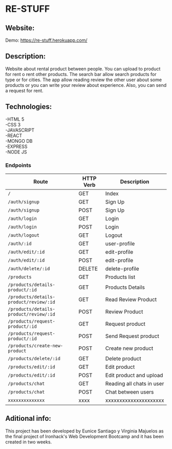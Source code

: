 # RE-STUFF

## Website:

Demo: https://re-stuff.herokuapp.com/

## Description:
Website about rental product between people. You can upload to product for rent o rent other products. The search bar allow search products for type or for cities.  The app allow reading review the other user about some products or you can write your review about experience. Also, you can send a request for rent. 

## Technologies:

-HTML 5 <br>
-CSS 3  <br>
-JAVASCRIPT  <br>
-REACT  <br>
-MONGO DB  <br>
-EXPRESS  <br>
-NODE JS <br>


### Endpoints

| Route                                  | HTTP Verb | Description               |
| -------------------------------------- | --------- | ------------------------- |
| `/`                                    | GET       | Index                     |
| `/auth/signup`                         | GET       | Sign Up                   |
| `/auth/signup`                         | POST      | Sign Up                   |
| `/auth/login`                          | GET       | Login                     |
| `/auth/login`                          | POST      | Login                     |
| `/auth/logout`                         | GET       | Logout                    |
| `/auth/:id`                            | GET       | user-profile              |
| `/auth/edit/:id`                       | GET       | edit-profile              |
| `/auth/edit/:id`                       | POST      | edit-profile              |
| `/auth/delete/:id`                     | DELETE    | delete-profile            |
| `/products`                            | GET       | Products list             |
| `/products/details-product/:id`        | GET       | Products Details          |
| `/products/details-product/review/:id` | GET       | Read Review Product       |
| `/products/details-product/review/:id` | POST      | Review Product            |
| `/products/request-product/:id`        | GET       | Request product           |
| `/products/request-product/:id`        | POST      | Send Request product      |
| `/products/create-new-product`         | POST      | Create new product        |
| `/products/delete/:id`                 | GET       | Delete product            |
| `/products/edit/:id`                   | GET       | Edit product              |
| `/products/edit/:id`                   | POST      | Edit product and upload   |
| `/products/chat`                       | GET       | Reading all chats in user |
| `/products/chat`                       | POST      | Chat between users        |
| `xxxxxxxxxxxxxx`                       | xxxx      | xxxxxxxxxxxxxxxxxxxxx     |

## Aditional info:
This project has been developed by Eunice Santiago y Virginia Majuelos as the final project of Ironhack's Web Development Bootcamp and it has been created in two weeks.


